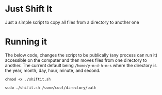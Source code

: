 # Just Shift It

Just a simple script to copy all files from a directory to another one

# Running it

The below code, changes the script to be publically (any process can run it) accessible on the computer and then moves files from one directory to another. The current default being `/home/y-m-d-h-m-s` where the directory is the year, month, day, hour, minute, and second.

```
chmod +x ./shiftit.sh

sudo ./shifit.sh /some/cool/directory/path
```
